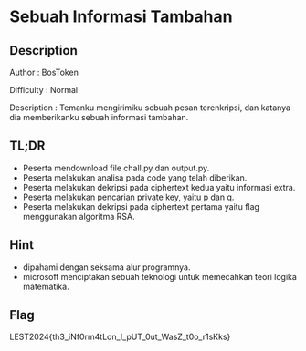 # Sebuah Informasi Tambahan
## Description

Author : BosToken

Difficulty : Normal

Description : Temanku mengirimiku sebuah pesan terenkripsi, dan katanya dia memberikanku sebuah informasi tambahan.

## TL;DR

- Peserta mendownload file chall.py dan output.py.
- Peserta melakukan analisa pada code yang telah diberikan.
- Peserta melakukan dekripsi pada ciphertext kedua yaitu informasi extra.
- Peserta melakukan pencarian private key, yaitu p dan q.
- Peserta melakukan dekripsi pada ciphertext pertama yaitu flag menggunakan algoritma RSA.

## Hint 

- dipahami dengan seksama alur programnya.
- microsoft menciptakan sebuah teknologi untuk memecahkan teori  logika matematika.

## Flag

LEST2024{th3_iNf0rm4tLon_I_pUT_0ut_WasZ_t0o_r1sKks}